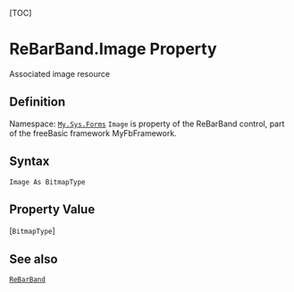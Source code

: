[TOC]
# ReBarBand.Image Property
Associated image resource
## Definition
Namespace: [`My.Sys.Forms`](My.Sys.Forms.md)
`Image` is property of the ReBarBand control, part of the freeBasic framework MyFbFramework.
## Syntax
```freeBasic
Image As BitmapType
```
## Property Value
[`BitmapType`]
## See also
[`ReBarBand`](ReBarBand.md)

